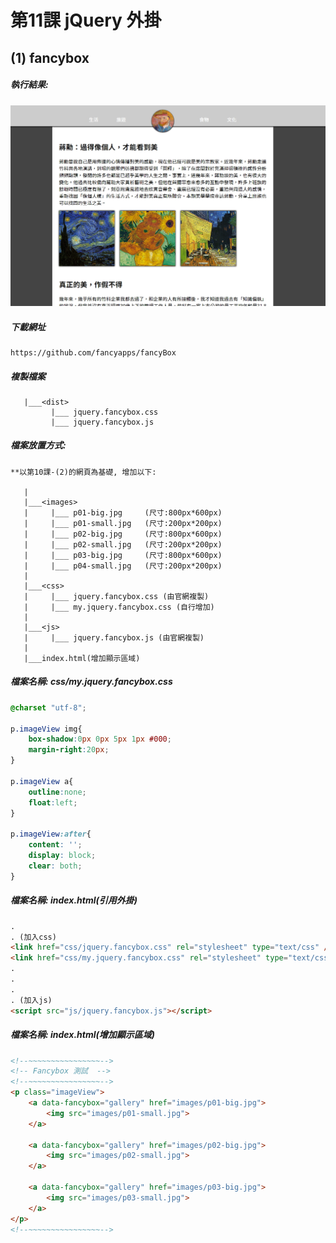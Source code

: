 # 第11課 jQuery 外掛


## (1) fancybox


##### 執行結果:
![GitHub Logo](/imgs/results11-1.jpg)


##### 下載網址
```
https://github.com/fancyapps/fancyBox
```



##### 複製檔案
```
   |___<dist>
         |___ jquery.fancybox.css
         |___ jquery.fancybox.js
```



##### 檔案放置方式:
```
**以第10課-(2)的網頁為基礎, 增加以下:

   | 
   |___<images>
   |     |___ p01-big.jpg     (尺寸:800px*600px)
   |     |___ p01-small.jpg   (尺寸:200px*200px)
   |     |___ p02-big.jpg     (尺寸:800px*600px)
   |     |___ p02-small.jpg   (尺寸:200px*200px)
   |     |___ p03-big.jpg     (尺寸:800px*600px)
   |     |___ p04-small.jpg   (尺寸:200px*200px)   
   |     
   |___<css>
   |     |___ jquery.fancybox.css (由官網複製)
   |     |___ my.jquery.fancybox.css (自行增加) 
   |
   |___<js>
   |     |___ jquery.fancybox.js (由官網複製)     
   |
   |___index.html(增加顯示區域)  
```



##### 檔案名稱: css/my.jquery.fancybox.css
```css
@charset "utf-8";

p.imageView img{
    box-shadow:0px 0px 5px 1px #000;
    margin-right:20px;
}

p.imageView a{
    outline:none;
    float:left;
}

p.imageView:after{
    content: '';
    display: block;
    clear: both;
}
```



##### 檔案名稱: index.html(引用外掛)  
```html
.
. (加入css)
<link href="css/jquery.fancybox.css" rel="stylesheet" type="text/css" />
<link href="css/my.jquery.fancybox.css" rel="stylesheet" type="text/css" />
.
.
.
. (加入js)
<script src="js/jquery.fancybox.js"></script> 
```



##### 檔案名稱: index.html(增加顯示區域)  
```html
<!--~~~~~~~~~~~~~~~~-->
<!-- Fancybox 測試  -->
<!--~~~~~~~~~~~~~~~~-->
<p class="imageView">
    <a data-fancybox="gallery" href="images/p01-big.jpg">
        <img src="images/p01-small.jpg">
    </a>
                
    <a data-fancybox="gallery" href="images/p02-big.jpg">
        <img src="images/p02-small.jpg">
    </a> 
                
    <a data-fancybox="gallery" href="images/p03-big.jpg">
        <img src="images/p03-small.jpg">
    </a>                     
</p>
<!--~~~~~~~~~~~~~~~~--> 
```
